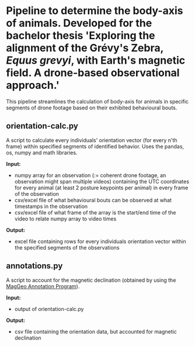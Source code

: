 # Pipeline to determine the body-axis of animals. Developed for the bachelor thesis 'Exploring the alignment of the Grévy's Zebra, _Equus grevyi_, with Earth's magnetic field. A drone-based observational approach.'
This pipeline streamlines the calculation of body-axis for animals in specific segments of drone footage based on their exhibited behavioural bouts.


## orientation-calc.py
A script to calculate every individuals' orientation vector (for every n'th frame) within specified segments of identified behavior. Uses the pandas, os, numpy and math libraries.

**Input:**
- numpy array for an observation (:= coherent drone footage, an observation might span multiple videos) containing the UTC coordinates for every animal (at least 2 posture keypoints per animal) in every frame of the observation
- csv/excel file of what behavioural bouts can be observed at what timestamps in the observation
- csv/excel file of what frame of the array is the start/end time of the video to relate numpy array to video times

**Output:**
- excel file containing rows for every individuals orientation vector within the specified segments of the observations


## annotations.py
A script to account for the magnetic declination (obtained by using the [MagGeo Annotation Program](https://github.com/MagGeo/MagGeo#readme)).

**Input:**
- output of orientation-calc.py

**Output:**
- csv file containing the orientation data, but accounted for magnetic declination
